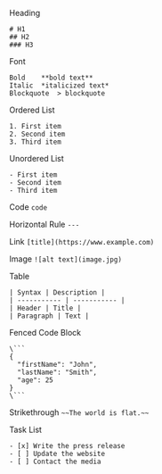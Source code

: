 
Heading
```
# H1
## H2
### H3
````

Font
```
Bold	**bold text**
Italic	*italicized text*
Blockquote	> blockquote
````

Ordered List
```
1. First item
2. Second item
3. Third item
```

Unordered List
```
- First item
- Second item
- Third item
````


Code `code`

Horizontal Rule	`---`

Link `[title](https://www.example.com)`

Image `![alt text](image.jpg)`

Table
```
| Syntax | Description |
| ----------- | ----------- |
| Header | Title |
| Paragraph | Text |
```

Fenced Code Block<br>
```
\```
{
  "firstName": "John",
  "lastName": "Smith",
  "age": 25
}
\```
```



Strikethrough `~~The world is flat.~~`

Task List
```
- [x] Write the press release
- [ ] Update the website
- [ ] Contact the media
```
